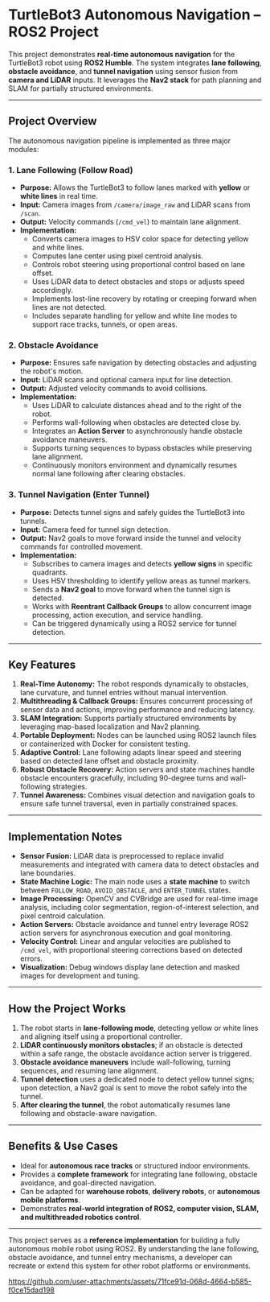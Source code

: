 # TurtleBot3 Autonomous Navigation – ROS2 Project

This project demonstrates **real-time autonomous navigation** for the TurtleBot3 robot using **ROS2 Humble**. The system integrates **lane following**, **obstacle avoidance**, and **tunnel navigation** using sensor fusion from **camera and LiDAR** inputs. It leverages the **Nav2 stack** for path planning and SLAM for partially structured environments.

---

## Project Overview

The autonomous navigation pipeline is implemented as three major modules:

### 1. Lane Following (Follow Road)
- **Purpose:** Allows the TurtleBot3 to follow lanes marked with **yellow** or **white lines** in real time.
- **Input:** Camera images from `/camera/image_raw` and LiDAR scans from `/scan`.
- **Output:** Velocity commands (`/cmd_vel`) to maintain lane alignment.
- **Implementation:**
  - Converts camera images to HSV color space for detecting yellow and white lines.
  - Computes lane center using pixel centroid analysis.
  - Controls robot steering using proportional control based on lane offset.
  - Uses LiDAR data to detect obstacles and stops or adjusts speed accordingly.
  - Implements lost-line recovery by rotating or creeping forward when lines are not detected.
  - Includes separate handling for yellow and white line modes to support race tracks, tunnels, or open areas.

### 2. Obstacle Avoidance
- **Purpose:** Ensures safe navigation by detecting obstacles and adjusting the robot's motion.
- **Input:** LiDAR scans and optional camera input for line detection.
- **Output:** Adjusted velocity commands to avoid collisions.
- **Implementation:**
  - Uses LiDAR to calculate distances ahead and to the right of the robot.
  - Performs wall-following when obstacles are detected close by.
  - Integrates an **Action Server** to asynchronously handle obstacle avoidance maneuvers.
  - Supports turning sequences to bypass obstacles while preserving lane alignment.
  - Continuously monitors environment and dynamically resumes normal lane following after clearing obstacles.

### 3. Tunnel Navigation (Enter Tunnel)
- **Purpose:** Detects tunnel signs and safely guides the TurtleBot3 into tunnels.
- **Input:** Camera feed for tunnel sign detection.
- **Output:** Nav2 goals to move forward inside the tunnel and velocity commands for controlled movement.
- **Implementation:**
  - Subscribes to camera images and detects **yellow signs** in specific quadrants.
  - Uses HSV thresholding to identify yellow areas as tunnel markers.
  - Sends a **Nav2 goal** to move forward when the tunnel sign is detected.
  - Works with **Reentrant Callback Groups** to allow concurrent image processing, action execution, and service handling.
  - Can be triggered dynamically using a ROS2 service for tunnel detection.

---

## Key Features

1. **Real-Time Autonomy:** The robot responds dynamically to obstacles, lane curvature, and tunnel entries without manual intervention.  
2. **Multithreading & Callback Groups:** Ensures concurrent processing of sensor data and actions, improving performance and reducing latency.  
3. **SLAM Integration:** Supports partially structured environments by leveraging map-based localization and Nav2 planning.  
4. **Portable Deployment:** Nodes can be launched using ROS2 launch files or containerized with Docker for consistent testing.  
5. **Adaptive Control:** Lane following adapts linear speed and steering based on detected lane offset and obstacle proximity.  
6. **Robust Obstacle Recovery:** Action servers and state machines handle obstacle encounters gracefully, including 90-degree turns and wall-following strategies.  
7. **Tunnel Awareness:** Combines visual detection and navigation goals to ensure safe tunnel traversal, even in partially constrained spaces.

---

## Implementation Notes

- **Sensor Fusion:** LiDAR data is preprocessed to replace invalid measurements and integrated with camera data to detect obstacles and lane boundaries.  
- **State Machine Logic:** The main node uses a **state machine** to switch between `FOLLOW_ROAD`, `AVOID_OBSTACLE`, and `ENTER_TUNNEL` states.  
- **Image Processing:** OpenCV and CVBridge are used for real-time image analysis, including color segmentation, region-of-interest selection, and pixel centroid calculation.  
- **Action Servers:** Obstacle avoidance and tunnel entry leverage ROS2 action servers for asynchronous execution and goal monitoring.  
- **Velocity Control:** Linear and angular velocities are published to `/cmd_vel`, with proportional steering corrections based on detected errors.  
- **Visualization:** Debug windows display lane detection and masked images for development and tuning.

---

## How the Project Works

1. The robot starts in **lane-following mode**, detecting yellow or white lines and aligning itself using a proportional controller.  
2. **LiDAR continuously monitors obstacles**; if an obstacle is detected within a safe range, the obstacle avoidance action server is triggered.  
3. **Obstacle avoidance maneuvers** include wall-following, turning sequences, and resuming lane alignment.  
4. **Tunnel detection** uses a dedicated node to detect yellow tunnel signs; upon detection, a Nav2 goal is sent to move the robot safely into the tunnel.  
5. **After clearing the tunnel**, the robot automatically resumes lane following and obstacle-aware navigation.

---

## Benefits & Use Cases

- Ideal for **autonomous race tracks** or structured indoor environments.  
- Provides a **complete framework** for integrating lane following, obstacle avoidance, and goal-directed navigation.  
- Can be adapted for **warehouse robots**, **delivery robots**, or **autonomous mobile platforms**.  
- Demonstrates **real-world integration of ROS2, computer vision, SLAM, and multithreaded robotics control**.

---

This project serves as a **reference implementation** for building a fully autonomous mobile robot using ROS2. By understanding the lane following, obstacle avoidance, and tunnel entry mechanisms, a developer can recreate or extend this system for other robot platforms or environments.



https://github.com/user-attachments/assets/71fce91d-068d-4664-b585-f0ce15dad198






